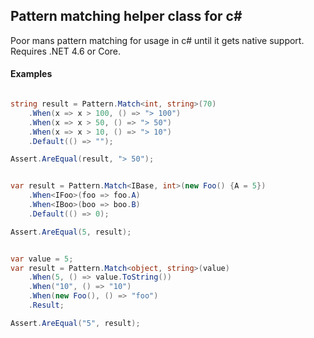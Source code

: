 ## Pattern matching helper class for c#  

Poor mans pattern matching for usage in c# until it gets native support. Requires .NET 4.6 or Core. 

#### Examples  

```csharp

string result = Pattern.Match<int, string>(70)  
    .When(x => x > 100, () => "> 100")  
    .When(x => x > 50, () => "> 50")  
    .When(x => x > 10, () => "> 10")  
    .Default(() => "");

Assert.AreEqual(result, "> 50");


var result = Pattern.Match<IBase, int>(new Foo() {A = 5})
    .When<IFoo>(foo => foo.A)
    .When<IBoo>(boo => boo.B)
    .Default(() => 0);

Assert.AreEqual(5, result);


var value = 5;
var result = Pattern.Match<object, string>(value)
    .When(5, () => value.ToString())
    .When("10", () => "10")
    .When(new Foo(), () => "foo")
    .Result;

Assert.AreEqual("5", result);

```